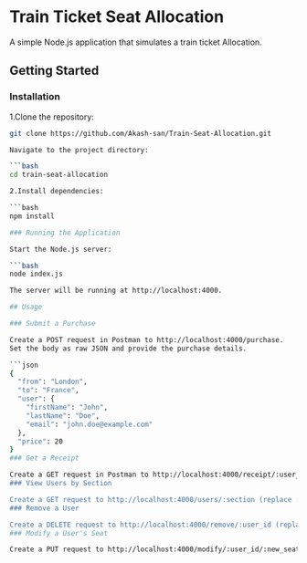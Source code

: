 # Train Ticket Seat Allocation

A simple Node.js application that simulates a train ticket Allocation.

## Getting Started

### Installation

1.Clone the repository:

```bash
git clone https://github.com/Akash-san/Train-Seat-Allocation.git

Navigate to the project directory:

```bash
cd train-seat-allocation

2.Install dependencies:

```bash
npm install

### Running the Application

Start the Node.js server:

```bash
node index.js

The server will be running at http://localhost:4000.

## Usage

### Submit a Purchase

Create a POST request in Postman to http://localhost:4000/purchase.
Set the body as raw JSON and provide the purchase details.

```json
{
  "from": "London",
  "to": "France",
  "user": {
    "firstName": "John",
    "lastName": "Doe",
    "email": "john.doe@example.com"
  },
  "price": 20
}
### Get a Receipt

Create a GET request in Postman to http://localhost:4000/receipt/:user_id (replace :user_id with the actual user's name).
### View Users by Section

Create a GET request to http://localhost:4000/users/:section (replace :section with either sectionA or sectionB).
### Remove a User

Create a DELETE request to http://localhost:4000/remove/:user_id (replace :user_id with the actual user's name).
### Modify a User's Seat

Create a PUT request to http://localhost:4000/modify/:user_id/:new_seat (replace :user_id with the actual user's name and :new_seat with the new seat number).
